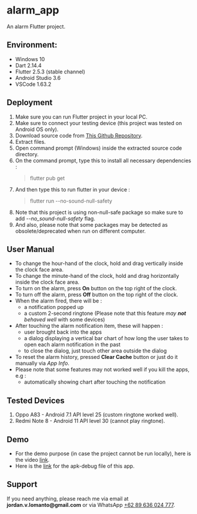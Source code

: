 # alarm_app

An alarm Flutter project.

## Environment:

- Windows 10
- Dart 2.14.4
- Flutter 2.5.3 (stable channel)
- Android Studio 3.6
- VSCode 1.63.2

## Deployment

1. Make sure you can run Flutter project in your local PC.
2. Make sure to connect your testing device (this project was tested on Android OS only).
3. Download source code from [This Github Repository](https://github.com/jordanvalentino/alarm_app).
4. Extract files.
5. Open command prompt (Windows) inside the extracted source code directory.
6. On the command prompt, type this to install all necessary dependencies :
   > flutter pub get
7. And then type this to run flutter in your device :
   > flutter run --no-sound-null-safety
8. Note that this project is using non-null-safe package so make sure to add _--no_sound-null-safety_ flag.
9. And also, please note that some packages may be detected as obsolete/deprecated when run on different computer.

## User Manual

- To change the hour-hand of the clock, hold and drag vertically inside the clock face area.
- To change the minute-hand of the clock, hold and drag horizontally inside the clock face area.
- To turn on the alarm, press **On** button on the top right of the clock.
- To turn off the alarm, press **Off** button on the top right of the clock.
- When the alarm fired, there will be :
  - a notification popped up
  - a custom 2-second ringtone (Please note that this feature _may **not** behaved well_ with some devices)
- After touching the alarm notification item, these will happen :
  - user brought back into the apps
  - a dialog displaying a vertical bar chart of how long the user takes to open each alarm notification in the past
  - to close the dialog, just touch other area outside the dialog
- To reset the alarm history, pressed **Clear Cache** button or just do it manually via _App Info_.
- Please note that some features may not worked well if you kill the apps, e.g :
  - automatically showing chart after touching the notification

## Tested Devices

1. Oppo A83 - Android 7.1 API level 25 (custom ringtone worked well).
2. Redmi Note 8 - Android 11 API level 30 (cannot play ringtone).

## Demo

- For the demo purpose (in case the project cannot be run locally), here is the video [link](https://drive.google.com/file/d/1I9i9m5hRMwkprdmdXZzQp-q-2dlcGvLJ/view?usp=sharing).
- Here is the [link](https://drive.google.com/file/d/1VMttDc5TgT7U2yEFsgbT5ONWVL-2tTJK/view?usp=sharing) for the apk-debug file of this app.

## Support

If you need anything, please reach me via email at __jordan.v.lomanto@gmail.com__ or via WhatsApp [+62 89 636 024 777](https://wa.me/6289636024777).
